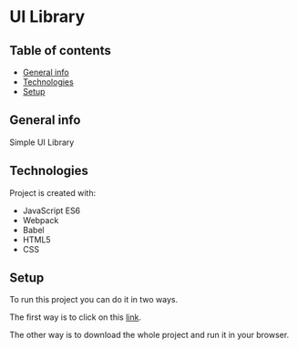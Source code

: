 # UI Library

## Table of contents
* [General info](#general-info)
* [Technologies](#technologies)
* [Setup](#setup)

## General info
Simple UI Library

## Technologies
Project is created with:
* JavaScript ES6
* Webpack
* Babel
* HTML5
* CSS

## Setup
To run this project you can do it in two ways.

The first way is to click on this [link](https://ui-library-beige.vercel.app/).

The other way is to download the whole project and run it in your browser.